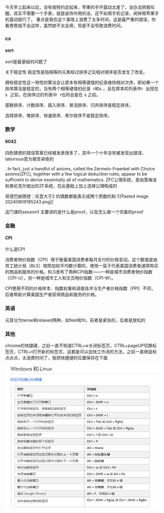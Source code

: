 

今天早上起来以后，没有按照约定起来，苹果的手环震动太差了，没办法把我叫醒。其实不需要一个手表，就是装饰作用的话，还不如用手机记录，闹钟用苹果手机震动就行了。
重点是我在这个事情上浪费了太多时间，这是最严重的错误，你看卷卷就不会这样，虽然她不太会用，但是不会导致浪费时间。



### cs


#### sort

sort是最基础的问题了

关于稳定性
稳定性是指相等的元素经过排序之后相对顺序是否发生了改变。

拥有稳定性这一特性的算法会让原本有相等键值的纪录维持相对次序，即如果一个排序算法是稳定的，当有两个相等键值的纪录 ![](data:image/gif;base64,R0lGODlhAQABAIAAAAAAAP///yH5BAEAAAAALAAAAAABAAEAAAIBRAA7 "R") r和s ![](data:image/gif;base64,R0lGODlhAQABAIAAAAAAAP///yH5BAEAAAAALAAAAAABAAEAAAIBRAA7 "S")，且在原本的列表中r ![](data:image/gif;base64,R0lGODlhAQABAIAAAAAAAP///yH5BAEAAAAALAAAAAABAAEAAAIBRAA7 "R") 出现在s ![](data:image/gif;base64,R0lGODlhAQABAIAAAAAAAP///yH5BAEAAAAALAAAAAABAAEAAAIBRAA7 "S") 之前，在排序过的列表中 ![](data:image/gif;base64,R0lGODlhAQABAIAAAAAAAP///yH5BAEAAAAALAAAAAABAAEAAAIBRAA7 "R") r也将会是在 ![](data:image/gif;base64,R0lGODlhAQABAIAAAAAAAP///yH5BAEAAAAALAAAAAABAAEAAAIBRAA7 "S")s 之前。

基数排序、计数排序、插入排序、冒泡排序、归并排序是稳定排序。

选择排序、堆排序、快速排序、希尔排序不是稳定排序。




### 数学

#### 6042

四色猜想的错误答案已经被发表很多了，其中一个十年没有被发现出错误，laborious意为艰苦卓绝的

. In fact, just a handful of axioms, called the Zermelo-Fraenkel with Choice axioms(ZFC), together with a few logical deduction rules, appear to be sufficient to derive essentially all of mathematics.
ZFC公理系统，是由策梅洛和弗伦克尔提出的ZF系统，在此基础上加上选择公理构成的

哥德巴赫猜想：任意大于2 的偶数都能表示成两个质数的和
![[Pasted image 20240809185243.png]]

这门课的session1 主要讲的是什么是proof，以及怎么做一个完备的proof


### 金融

#### CPI
 什么是CPI

消费者物价指数（CPI）用于衡量美国消费者每月支付的价格变动。这个数值是由劳工统计局（BLS）按照加权平均数计算的，使用一篮子代表美国消费者通常购买的商品和服务的价格。BLS发布了两种CPI指数——一种是城市消费者物价指数（CPI-U），另一种是城市工人和文员物价指数（CPI-W）。

CPI使用不同的价格样本、指数权重和调查技术与生产者价格指数（PPI）不同，后者帮助计算美国生产者获得商品和服务的价格。

### 英语


元音分为tense和relaxed两种，如feet和fit，前者是紧张的，后者是放松的


### 其他















chrome的快捷键，之前一直不知道CTRL+w关闭标签页，CTRL+pageUP切换标签页，CTRL+t打开新的标签页，这都是可以加快工作流的方法，之前一直用鼠标点点点，太浪费时间了，我把快捷键的位置保存在下面

![](../img/c814ce28ff269706faa5bf7303b9ed9.png)




